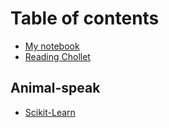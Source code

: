 # Table of contents

* [My notebook](README.md)
* [Reading Chollet](reading-chollet.md)

## Animal-speak

* [Scikit-Learn](animal-speak/scikit-learn.md)

